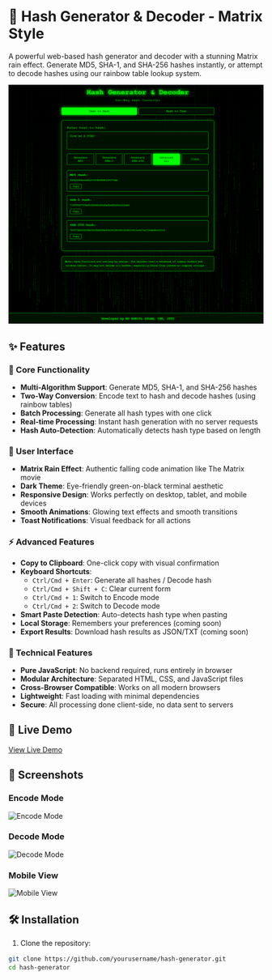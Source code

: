 # 🔐 Hash Generator & Decoder - Matrix Style

A powerful web-based hash generator and decoder with a stunning Matrix rain effect. Generate MD5, SHA-1, and SHA-256 hashes instantly, or attempt to decode hashes using our rainbow table lookup system.

![Hash Generator Preview](hashposter.png)

## ✨ Features

### 🎯 Core Functionality
- **Multi-Algorithm Support**: Generate MD5, SHA-1, and SHA-256 hashes
- **Two-Way Conversion**: Encode text to hash and decode hashes (using rainbow tables)
- **Batch Processing**: Generate all hash types with one click
- **Real-time Processing**: Instant hash generation with no server requests
- **Hash Auto-Detection**: Automatically detects hash type based on length

### 🎨 User Interface
- **Matrix Rain Effect**: Authentic falling code animation like The Matrix movie
- **Dark Theme**: Eye-friendly green-on-black terminal aesthetic
- **Responsive Design**: Works perfectly on desktop, tablet, and mobile devices
- **Smooth Animations**: Glowing text effects and smooth transitions
- **Toast Notifications**: Visual feedback for all actions

### ⚡ Advanced Features
- **Copy to Clipboard**: One-click copy with visual confirmation
- **Keyboard Shortcuts**:
  - `Ctrl/Cmd + Enter`: Generate all hashes / Decode hash
  - `Ctrl/Cmd + Shift + C`: Clear current form
  - `Ctrl/Cmd + 1`: Switch to Encode mode
  - `Ctrl/Cmd + 2`: Switch to Decode mode
- **Smart Paste Detection**: Auto-detects hash type when pasting
- **Local Storage**: Remembers your preferences (coming soon)
- **Export Results**: Download hash results as JSON/TXT (coming soon)

### 🔧 Technical Features
- **Pure JavaScript**: No backend required, runs entirely in browser
- **Modular Architecture**: Separated HTML, CSS, and JavaScript files
- **Cross-Browser Compatible**: Works on all modern browsers
- **Lightweight**: Fast loading with minimal dependencies
- **Secure**: All processing done client-side, no data sent to servers

## 🚀 Live Demo

[View Live Demo](https://yourusername.github.io/hash-generator)

## 📸 Screenshots

### Encode Mode
![Encode Mode](screenshots/encode.png)

### Decode Mode
![Decode Mode](screenshots/decode.png)

### Mobile View
![Mobile View](screenshots/mobile.png)

## 🛠️ Installation

1. Clone the repository:
```bash
git clone https://github.com/yourusername/hash-generator.git
cd hash-generator
